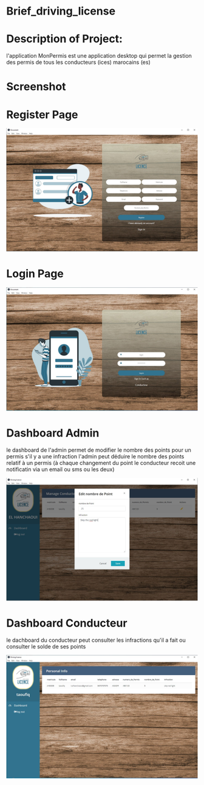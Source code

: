 # Brief_driving_license

# Description of Project:
l'application MonPermis est une application desktop qui permet la gestion des permis de tous les conducteurs (ices) marocains (es)

# Screenshot

# Register Page
![](https://github.com/taoufiqq/Brief_driving_license/blob/main/driving-license_frontend/screenshot/register.jpg)

# Login Page
![](https://github.com/taoufiqq/Brief_driving_license/blob/main/driving-license_frontend/screenshot/login.jpg)

# Dashboard Admin
le dashboard de l'admin permet de modifier le nombre des points pour un permis s'il y a une infraction l'admin peut déduire le nombre des points relatif à un permis (à chaque changement du point le conducteur recoit une notificatin via un email ou sms ou les deux)

![](https://github.com/taoufiqq/Brief_driving_license/blob/main/driving-license_frontend/screenshot/adminDashboard.jpg)

# Dashboard Conducteur
le dachboard du conducteur peut consulter les infractions qu'il a fait ou consulter le solde de ses points

![](https://github.com/taoufiqq/Brief_driving_license/blob/main/driving-license_frontend/screenshot/dashboardConducteur.jpg)

